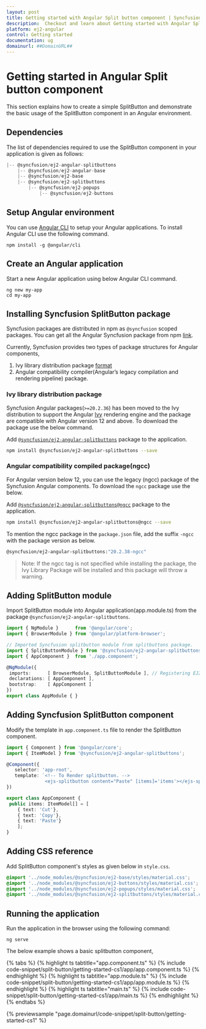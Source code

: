 ```yaml
---
layout: post
title: Getting started with Angular Split button component | Syncfusion
description:  Checkout and learn about Getting started with Angular Split button component of Syncfusion Essential JS 2 and more details.
platform: ej2-angular
control: Getting started 
documentation: ug
domainurl: ##DomainURL##
---
```


# Getting started in Angular Split button component

This section explains how to create a simple SplitButton and demonstrate the basic usage of the SplitButton component in an Angular environment.

## Dependencies

The list of dependencies required to use the SplitButton component in your application is given as follows:

```js
|-- @syncfusion/ej2-angular-splitbuttons
    |-- @syncfusion/ej2-angular-base
    |-- @syncfusion/ej2-base
    |-- @syncfusion/ej2-splitbuttons
        |-- @syncfusion/ej2-popups
            |-- @syncfusion/ej2-buttons
```

## Setup Angular environment

You can use [Angular CLI](https://github.com/angular/angular-cli) to setup your Angular applications. To install Angular CLI use the following command.

```
npm install -g @angular/cli
```

## Create an Angular application

Start a new Angular application using below Angular CLI command.

```
ng new my-app
cd my-app
```

## Installing Syncfusion SplitButton package

Syncfusion packages are distributed in npm as `@syncfusion` scoped packages. You can get all the Angular Syncfusion package from npm [link]( https://www.npmjs.com/search?q=%40syncfusion%2Fej2-angular- ).

Currently, Syncfusion provides two types of package structures for Angular components,
1. Ivy library distribution package [format](https://angular.io/guide/angular-package-format#angular-package-format)
2. Angular compatibility compiler(Angular’s legacy compilation and rendering pipeline) package.

### Ivy library distribution package

Syncfusion Angular packages(`>=20.2.36`) has been moved to the Ivy distribution to support the Angular [Ivy](https://docs.angular.lat/guide/ivy) rendering engine and the package are compatible with Angular version 12 and above. To download the package use the below command.

Add [`@syncfusion/ej2-angular-splitbuttons`](https://www.npmjs.com/package/@syncfusion/ej2-angular-splitbuttons/v/20.2.38) package to the application.

```bash
npm install @syncfusion/ej2-angular-splitbuttons --save
```

### Angular compatibility compiled package(ngcc)

For Angular version below 12, you can use the legacy (ngcc) package of the Syncfusion Angular components. To download the `ngcc` package use the below.

Add [`@syncfusion/ej2-angular-splitbuttons@ngcc`](https://www.npmjs.com/package/@syncfusion/ej2-angular-splitbuttons/v/20.2.38-ngcc) package to the application.

```bash
npm install @syncfusion/ej2-angular-splitbuttons@ngcc --save
```

To mention the ngcc package in the `package.json` file, add the suffix `-ngcc` with the package version as below.

```bash
@syncfusion/ej2-angular-splitbuttons:"20.2.38-ngcc"
```

>Note: If the ngcc tag is not specified while installing the package, the Ivy Library Package will be installed and this package will throw a warning.

## Adding SplitButton module

Import SplitButton module into Angular application(app.module.ts) from the package
`@syncfusion/ej2-angular-splitbuttons`.

 ```typescript
import { NgModule }      from '@angular/core';
import { BrowserModule } from '@angular/platform-browser';

// Imported Syncfusion splitbutton module from splitbuttons package.
import { SplitButtonModule } from '@syncfusion/ej2-angular-splitbuttons';
import { AppComponent }  from './app.component';

@NgModule({
  imports:      [ BrowserModule, SplitButtonModule ], // Registering EJ2 SplitButton Module.
  declarations: [ AppComponent ],
  bootstrap:    [ AppComponent ]
})
export class AppModule { }
```

## Adding Syncfusion SplitButton component

Modify the template in `app.component.ts` file to render the SplitButton component.

 ```typescript
import { Component } from '@angular/core';
import { ItemModel } from '@syncfusion/ej2-angular-splitbuttons';

@Component({
    selector: 'app-root',
    template: `<!-- To Render splitbutton. -->
               <ejs-splitbutton content="Paste" [items]='items'></ejs-splitbutton>`
})

export class AppComponent {
  public items: ItemModel[] = [
     { text: 'Cut'},
     { text: 'Copy'},
     { text: 'Paste'}
     ];
}
```

## Adding CSS reference

Add SplitButton component's styles as given below in `style.css`.

```css
@import '../node_modules/@syncfusion/ej2-base/styles/material.css';
@import '../node_modules/@syncfusion/ej2-buttons/styles/material.css';
@import '../node_modules/@syncfusion/ej2-popups/styles/material.css';
@import '../node_modules/@syncfusion/ej2-splitbuttons/styles/material.css';
```

## Running the application

Run the application in the browser using the following command:

```
ng serve
```

The below example shows a basic splitbutton component,

{% tabs %}
{% highlight ts tabtitle="app.component.ts" %}
{% include code-snippet/split-button/getting-started-cs1/app/app.component.ts %}
{% endhighlight %}
{% highlight ts tabtitle="app.module.ts" %}
{% include code-snippet/split-button/getting-started-cs1/app/app.module.ts %}
{% endhighlight %}
{% highlight ts tabtitle="main.ts" %}
{% include code-snippet/split-button/getting-started-cs1/app/main.ts %}
{% endhighlight %}
{% endtabs %}
  
{% previewsample "page.domainurl/code-snippet/split-button/getting-started-cs1" %}

